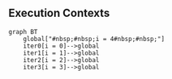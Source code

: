 ## Execution Contexts

```mermaid
graph BT
    global["#nbsp;#nbsp;i = 4#nbsp;#nbsp;"]
    iter0[i = 0]-->global
    iter1[i = 1]-->global
    iter2[i = 2]-->global
    iter3[i = 3]-->global
```
